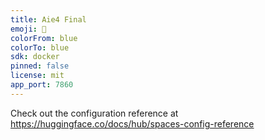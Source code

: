 ```yaml
---
title: Aie4 Final
emoji: 📝
colorFrom: blue
colorTo: blue
sdk: docker
pinned: false
license: mit
app_port: 7860
---
```


Check out the configuration reference at https://huggingface.co/docs/hub/spaces-config-reference

